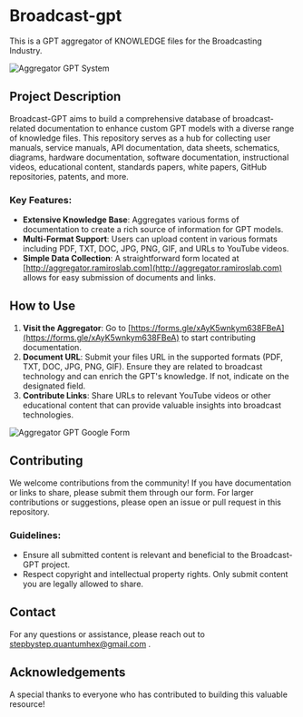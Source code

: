 # Broadcast-gpt
This is a GPT aggregator of KNOWLEDGE files for the Broadcasting Industry.


![Aggregator GPT System](https://github.com/videofeedback/broadcast-gpt/blob/main/images/aggregator_system.png)

## Project Description
Broadcast-GPT aims to build a comprehensive database of broadcast-related documentation to enhance custom GPT models with a diverse range of knowledge files. This repository serves as a hub for collecting user manuals, service manuals, API documentation, data sheets, schematics, diagrams, hardware documentation, software documentation, instructional videos, educational content, standards papers, white papers, GitHub repositories, patents, and more.

### Key Features:
- **Extensive Knowledge Base**: Aggregates various forms of documentation to create a rich source of information for GPT models.
- **Multi-Format Support**: Users can upload content in various formats including PDF, TXT, DOC, JPG, PNG, GIF, and URLs to YouTube videos.
- **Simple Data Collection**: A straightforward form located at [http://aggregator.ramiroslab.com](http://aggregator.ramiroslab.com) allows for easy submission of documents and links.

## How to Use
1. **Visit the Aggregator**: Go to [https://forms.gle/xAyK5wnkym638FBeA](https://forms.gle/xAyK5wnkym638FBeA) to start contributing documentation.
2. **Document URL**: Submit your files URL in the supported formats (PDF, TXT, DOC, JPG, PNG, GIF). Ensure they are related to broadcast technology and can enrich the GPT's knowledge. If not, indicate on the designated field.
3. **Contribute Links**: Share URLs to relevant YouTube videos or other educational content that can provide valuable insights into broadcast technologies.

![Aggregator GPT Google Form](https://github.com/videofeedback/broadcast-gpt/blob/main/images/aggregator_gpt_google_form.png)



## Contributing
We welcome contributions from the community! If you have documentation or links to share, please submit them through our form. For larger contributions or suggestions, please open an issue or pull request in this repository.

### Guidelines:
- Ensure all submitted content is relevant and beneficial to the Broadcast-GPT project.
- Respect copyright and intellectual property rights. Only submit content you are legally allowed to share.

## Contact
For any questions or assistance, please reach out to stepbystep.quantumhex@gmail.com .

## Acknowledgements
A special thanks to everyone who has contributed to building this valuable resource!

